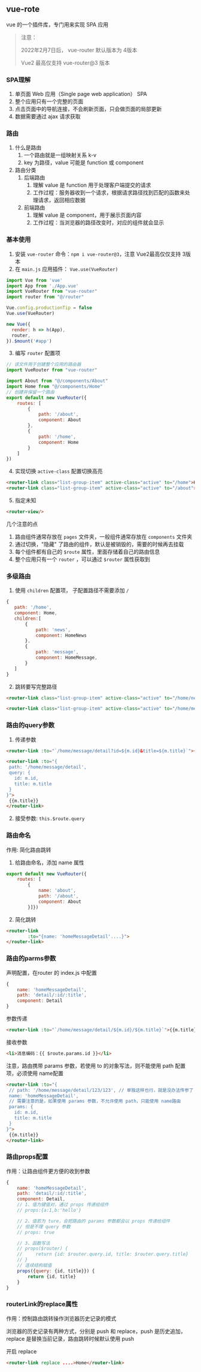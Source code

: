 ## vue-rote

vue 的一个插件库，专门用来实现 SPA 应用

> 注意：
> 
> 2022年2月7日后， vue-router 默认版本为 4版本
> 
> Vue2 最高仅支持 vue-router@3 版本

### SPA理解

1. 单页面 Web 应用（Single page web application） SPA
2. 整个应用只有一个完整的页面
3. 点击页面中的导航连接，不会刷新页面，只会做页面的局部更新
4. 数据需要通过 ajax 请求获取


### 路由 

1. 什么是路由
   1. 一个路由就是一组映射关系 k-v
   2. key 为路径，value 可能是 function 或 component
2. 路由分类
   1. 后端路由
      1. 理解 value 是 function 用于处理客户端提交的请求
      2. 工作过程：服务器收到一个请求，根据请求路径找到匹配的函数来处理请求，返回相应数据
   2. 前端路由
      1. 理解 value 是 component，用于展示页面内容
      2. 工作过程：当浏览器的路径改变时，对应的组件就会显示

### 基本使用

1. 安装 `vue-router` 命令：`npm i vue-router@3`，注意 Vue2最高仅仅支持 3版本
2. 在 `main.js` 应用插件： `Vue.use(VueRouter)`
```js
import Vue from 'vue'
import App from './App.vue'
import VueRouter from "vue-router"
import router from "@/router"

Vue.config.productionTip = false
Vue.use(VueRouter)

new Vue({
  render: h => h(App),
  router,
}).$mount('#app')

```
3. 编写 `router` 配置项
```js
// 该文件用于创建整个应用的路由器
import VueRouter from "vue-router"

import About from "@/components/About"
import Home from "@/components/Home"
// 创建并保留一个路由
export default new VueRouter({
    routes: [
        {
            path: '/about',
            component: About
        },
        {
            path: '/home',
            component: Home
        }
    ]
})
```
4. 实现切换 `active-class` 配置切换高亮
```html
<router-link class="list-group-item" active-class="active" to="/home">Home</router-link>
<router-link class="list-group-item" active-class="active" to="/about">About</router-link>
```

5. 指定未知
```html
<router-view/>
```

几个注意的点

1. 路由组件通常存放在 `pages` 文件夹，一般组件通常存放在 `components` 文件夹
2. 通过切换，"隐藏" 了路由的组件，默认是被销毁的，需要的时候再去挂载
3. 每个组件都有自己的 `$route` 属性，里面存储着自己的路由信息
4. 整个应用只有一个 `router` ，可以通过 `$router` 属性获取到

### 多级路由

1. 使用 `children` 配置项， 子配置路径不需要添加 `/ `
```js
{
   path: '/home',
   component: Home,
   children:[
       {
           path: 'news',
           component: HomeNews
       },
       {
           path: 'message',
           component: HomeMessage,
       }
   ]
}
```
2. 跳转要写完整路径
```html
<router-link class="list-group-item" active-class="active" to="/home/news" >News</router-link>

<router-link class="list-group-item" active-class="active" to="/home/message" >Message</router-link>
```

### 路由的query参数

1. 传递参数
```html
<router-link :to="`/home/message/detail?id=${m.id}&title=${m.title}`">{{m.title}}</router-link>

<router-link :to="{
 path: '/home/message/detail',
 query: {
   id: m.id,
   title: m.title
 }
}">
 {{m.title}}
</router-link>
```
2. 接受参数: `this.$route.query`


### 路由命名
作用: 简化路由跳转
1. 给路由命名，添加 name 属性
```js
export default new VueRouter({
    routes: [
        {
            name: 'about',
            path: '/about',
            component: About
        }]})
```

2. 简化跳转
```html
<router-link 
        :to="{name: 'homeMessageDetail'....}">
</router-link>
```

### 路由的parms参数
声明配置，在router 的 index.js 中配置
```js
{
    name: 'homeMessageDetail',
    path: 'detail/:id/:title',
    component: Detail
}
```

参数传递
```html
<router-link :to="`/home/message/detail/${m.id}/${m.title}`">{{m.title}}</router-link>
```

接收参数
```html
<li>消息编码：{{ $route.params.id }}</li>
```

注意，路由携带 params 参数，若使用 to 的对象写法，则不能使用 path 配置项，必须使用 name配置
```html
<router-link :to="{
 // path: '/home/message/detail/123/123', // 单独这样也行，就是没办法传参了
 name: 'homeMessageDetail',
 // 需要注意的是，如果使用 params 参数，不允许使用 path，只能使用 name路由
 params: {
   id: m.id,
   title: m.title
 }
}">
 {{m.title}}
</router-link>
```

### 路由props配置

作用：让路由组件更方便的收到参数

```js
{
    name: 'homeMessageDetail',
    path: 'detail/:id/:title',
    component: Detail,
    // 1、值为键值对，通过 props 传递给组件
    // props:{a:1,b:'hello'}

    // 2、值若为 ture，会把路由的 params 参数都会以 props 传递给组件
    // 但是不理 query 参数
    // props: true

    // 3、函数写法
    // props($router) {
    //     return {id: $router.query.id, title: $router.query.title}
    // }
    // 连续结构赋值
    props({query: {id, title}}) {
        return {id, title}
    }
}
```

### routerLink的replace属性

作用：控制路由跳转操作浏览器历史记录的模式

浏览器的历史记录有两种方式，分别是 push 和 replace，push 是历史追加，replace 是替换当前记录，路由跳转时候默认使用 push

开启 replace 

```html
<router-link replace ....>Home</router-link>
```